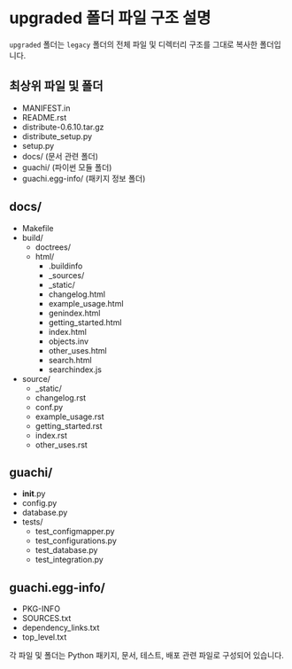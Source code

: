 # upgraded 폴더 파일 구조 설명

`upgraded` 폴더는 `legacy` 폴더의 전체 파일 및 디렉터리 구조를 그대로 복사한 폴더입니다.

## 최상위 파일 및 폴더
- MANIFEST.in
- README.rst
- distribute-0.6.10.tar.gz
- distribute_setup.py
- setup.py
- docs/ (문서 관련 폴더)
- guachi/ (파이썬 모듈 폴더)
- guachi.egg-info/ (패키지 정보 폴더)

## docs/
- Makefile
- build/
  - doctrees/
  - html/
    - .buildinfo
    - _sources/
    - _static/
    - changelog.html
    - example_usage.html
    - genindex.html
    - getting_started.html
    - index.html
    - objects.inv
    - other_uses.html
    - search.html
    - searchindex.js
- source/
  - _static/
  - changelog.rst
  - conf.py
  - example_usage.rst
  - getting_started.rst
  - index.rst
  - other_uses.rst

## guachi/
- __init__.py
- config.py
- database.py
- tests/
  - test_configmapper.py
  - test_configurations.py
  - test_database.py
  - test_integration.py

## guachi.egg-info/
- PKG-INFO
- SOURCES.txt
- dependency_links.txt
- top_level.txt

각 파일 및 폴더는 Python 패키지, 문서, 테스트, 배포 관련 파일로 구성되어 있습니다.
